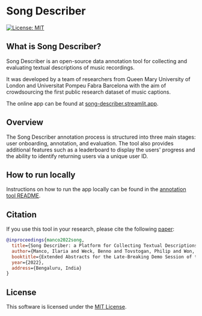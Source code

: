 # Song Describer
[![License: MIT](https://img.shields.io/badge/License-MIT-yellow.svg)](https://opensource.org/licenses/MIT)

## What is Song Describer?
Song Describer is an open-source data annotation tool for collecting and evaluating textual descriptions of music recordings. 

It was developed by a team of researchers from Queen Mary University of London and Universitat Pompeu Fabra Barcelona with the aim of crowdsourcing the first public research dataset of music captions.

The online app can be found at [song-describer.streamlit.app](https://song-describer.streamlit.app/).

## Overview
The Song Describer annotation process is structured into three main stages: user onboarding, annotation, and evaluation. The tool also provides additional features such as a leaderboard to display the users' progress and the ability to identify returning users via a unique user ID.

## How to run locally
Instructions on how to run the app locally can be found in the [annotation tool README](annotation_tool/README.md).

## Citation
If you use this tool in your research, please cite the following [paper](https://archives.ismir.net/ismir2022/latebreaking/000044.pdf):

```bibtex
@inproceedings{manco2022song,
  title={Song Describer: a Platform for Collecting Textual Descriptions of Music Recordings},
  author={Manco, Ilaria and Weck, Benno and Tovstogan, Philip and Won, Minz and Bogdanov, Dmitry},
  booktitle={Extended Abstracts for the Late-Breaking Demo Session of the 23rd Int. Society for Music Information Retrieval Conf},
  year={2022},
  address={Bengaluru, India}
}
```

## License
This software is licensed under the [MIT License](LICENSE).
